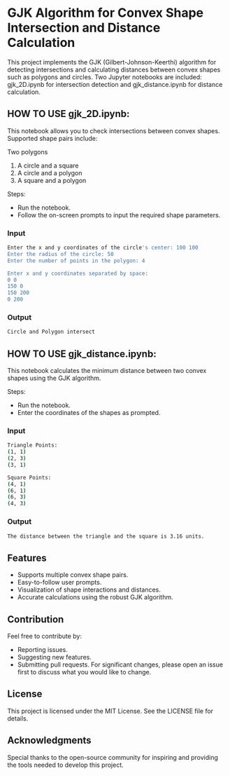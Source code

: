 # GJK Algorithm for Convex Shape Intersection and Distance Calculation

This project implements the GJK (Gilbert-Johnson-Keerthi) algorithm for detecting intersections and calculating distances between convex shapes such as polygons and circles. Two Jupyter notebooks are included: gjk_2D.ipynb for intersection detection and gjk_distance.ipynb for distance calculation.

## HOW TO USE gjk_2D.ipynb:

This notebook allows you to check intersections between convex shapes. Supported shape pairs include:

Two polygons
1. A circle and a square
2. A circle and a polygon
3. A square and a polygon

Steps:
 - Run the notebook.
 - Follow the on-screen prompts to input the required shape parameters.

### Input
```bash
Enter the x and y coordinates of the circle's center: 100 100
Enter the radius of the circle: 50
Enter the number of points in the polygon: 4

Enter x and y coordinates separated by space: 
0 0
150 0
150 200
0 200
```
### Output
```bash
Circle and Polygon intersect
```

## HOW TO USE gjk_distance.ipynb:

This notebook calculates the minimum distance between two convex shapes using the GJK algorithm.

Steps:
 - Run the notebook.
 - Enter the coordinates of the shapes as prompted.

### Input
```bash
Triangle Points:
(1, 1)
(2, 3)
(3, 1)

Square Points:
(4, 1)
(6, 1)
(6, 3)
(4, 3)
```
### Output
```bash
The distance between the triangle and the square is 3.16 units.
```

## Features
 - Supports multiple convex shape pairs.
 - Easy-to-follow user prompts.
 - Visualization of shape interactions and distances.
 - Accurate calculations using the robust GJK algorithm.

## Contribution

Feel free to contribute by:
  - Reporting issues.
  - Suggesting new features.
  - Submitting pull requests.
For significant changes, please open an issue first to discuss what you would like to change.

## License

This project is licensed under the MIT License. See the LICENSE file for details.

## Acknowledgments

Special thanks to the open-source community for inspiring and providing the tools needed to develop this project.
